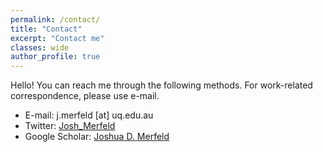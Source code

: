 ```yaml
---
permalink: /contact/
title: "Contact"
excerpt: "Contact me"
classes: wide
author_profile: true
---
```


Hello! You can reach me through the following methods. For work-related correspondence, please use e-mail.

* E-mail: j.merfeld [at] uq.edu.au
* Twitter: [Josh_Merfeld](http://twitter.com/Josh_Merfeld)
* Google Scholar: [Joshua D. Merfeld](https://scholar.google.com/citations?user=wPPXKHcAAAAJ&hl=en)



<!-- If you would like to contact me regarding data consulting, please e-mail my personal e-mail account:

* E-mail: joshua.merfeld [at] gmail.com -->
